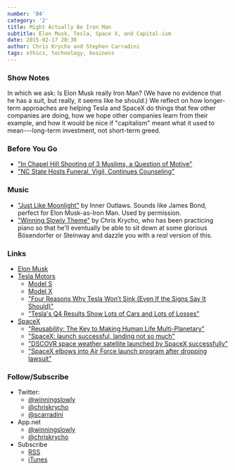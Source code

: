 ```yaml
---
number: '04'
category: '2'
title: Might Actually Be Iron Man
subtitle: Elon Musk, Tesla, Space X, and Capital-ism
date: 2015-02-17 20:30
author: Chris Krycho and Stephen Carradini
tags: ethics, technology, business
---
```


### Show Notes

In which we ask: Is Elon Musk really Iron Man? (We have no evidence that he has
a suit, but really, it seems like he should.) We reflect on how longer-term
approaches are helping Tesla and SpaceX do things that few other companies are
doing, how we hope other companies learn from their example, and how it would be
nice if "capitalism" meant what it used to mean---long-term investment, not
short-term greed.

### Before You Go

  - ["In Chapel Hill Shooting of 3 Muslims, a Question of Motive"][motive]
  - ["NC State Hosts Funeral, Vigil, Continues Counseling"][nc-state]

[motive]: //www.nytimes.com/2015/02/12/us/muslim-student-shootings-north-carolina.html
[nc-state]: //news.ncsu.edu/2015/02/funeral-vigil-counseling/

### Music

  - ["Just Like Moonlight"] by Inner Outlaws. Sounds like James Bond, perfect
    for Elon Musk-as-Iron Man. Used by permission.
  - ["Winning Slowly Theme"] by Chris Krycho, who has been practicing piano so
    that he'll eventually be able to sit down at some glorious Bösendorfer or
    Steinway and dazzle you with a *real* version of this.

["Just Like Moonlight"]: //inneroutlaws.bandcamp.com/track/just-like-moonlight
["Winning Slowly Theme"]: //soundcloud.com/chriskrycho/winning-slowly

### Links

  - [Elon Musk](//en.wikipedia.org/wiki/Elon_Musk)
  - [Tesla Motors](//www.teslamotors.com)
      + [Model S](//www.teslamotors.com/models)
      + [Model X](//www.teslamotors.com/modelx)
      + ["Four Reasons Why Tesla Won’t Sink (Even If the Signs Say It
        Should)"][medium]
      + ["Tesla's Q4 Results Show Lots of Cars and Lots of Losses"][losses]
  - [SpaceX](//www.spacex.com)
      + ["Reusability: The Key to Making Human Life Multi-Planetary"][reuse]
      + ["SpaceX: launch successful, landing not so much"][landing]
      + ["DSCOVR space weather satellite launched by SpaceX
        successfully"][DSCOVR]
      + ["SpaceX elbows into Air Force launch program after dropping
        lawsuit"][lawsuit]

[medium]: //medium.com/@CARandDRIVER/four-reasons-why-tesla-wont-sink-even-if-the-signs-say-it-should-8ff2ca0e226a
[losses]: //arstechnica.com/cars/2015/02/teslas-q4-results-show-lots-of-cars-and-lots-of-losses/
[reuse]: //www.spacex.com/news/2013/03/31/reusability-key-making-human-life-multi-planetary
[landing]: //arstechnica.com/science/2015/01/spacex-launch-successful-landing-not-so-much/
[DSCOVR]: //arstechnica.com/science/2015/02/dscovr-space-weather-satellite-launched-by-spacex-successfully/
[lawsuit]: //arstechnica.com/business/2015/01/spacex-elbows-into-air-force-launch-program-after-dropping-lawsuit/

### Follow/Subscribe

  - Twitter:
      + [@winningslowly](//www.twitter.com/winningslowly)
      + [@chriskrycho](//www.twitter.com/chriskrycho)
      + [@scarradini](//www.twitter.com/scarradini)
  - App.net
      + [@winningslowly](//alpha.app.net/winningslowly)
      + [@chriskrycho](//alpha.app.net/chriskrycho)
  - Subscribe
      + [RSS](//www.winningslowly.org/feed.xml)
      + [iTunes](//itunes.apple.com/us/podcast/winning-slowly/id807603957?mt=2)
